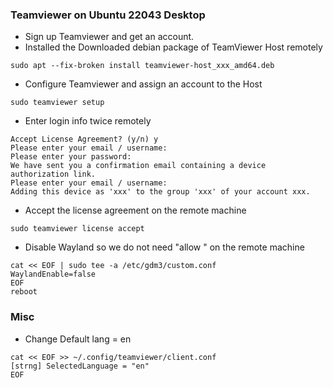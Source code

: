 ### Teamviewer on Ubuntu 22043 Desktop
* Sign up Teamviewer and get an account.
* Installed the Downloaded debian package of TeamViewer Host remotely
```
sudo apt --fix-broken install teamviewer-host_xxx_amd64.deb
```
* Configure Teamviewer and assign an account to the Host
```
sudo teamviewer setup
```
* Enter login info twice remotely
```
Accept License Agreement? (y/n) y
Please enter your email / username: 
Please enter your password:
We have sent you a confirmation email containing a device authorization link.
Please enter your email / username: 
Adding this device as 'xxx' to the group 'xxx' of your account xxx. 
```
* Accept the license agreement on the remote machine 
```
sudo teamviewer license accept
```
* Disable Wayland so we do not need "allow " on the remote machine
```
cat << EOF | sudo tee -a /etc/gdm3/custom.conf 
WaylandEnable=false
EOF
reboot
```
### Misc
* Change Default lang = en
```
cat << EOF >> ~/.config/teamviewer/client.conf
[strng] SelectedLanguage = "en"
EOF
```
  
